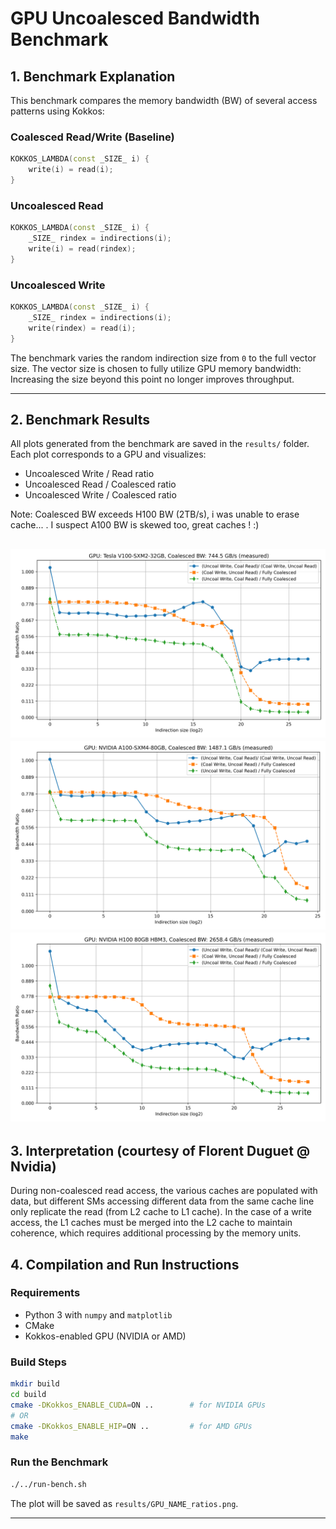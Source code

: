 # GPU Uncoalesced Bandwidth Benchmark

## 1. Benchmark Explanation

This benchmark compares the memory bandwidth (BW) of several access patterns using Kokkos:

### Coalesced Read/Write (Baseline)
```cpp
KOKKOS_LAMBDA(const _SIZE_ i) {
    write(i) = read(i);
}
```

### Uncoalesced Read
```cpp
KOKKOS_LAMBDA(const _SIZE_ i) {
    _SIZE_ rindex = indirections(i);
    write(i) = read(rindex);
}
```

### Uncoalesced Write
```cpp
KOKKOS_LAMBDA(const _SIZE_ i) {
    _SIZE_ rindex = indirections(i);
    write(rindex) = read(i);
}
```

The benchmark varies the random indirection size from `0` to the full vector size. The vector size is chosen to fully utilize GPU memory bandwidth: Increasing the size beyond this point no longer improves throughput. 

---

## 2. Benchmark Results

All plots generated from the benchmark are saved in the `results/` folder. Each plot corresponds to a GPU and visualizes:

- Uncoalesced Write / Read ratio
- Uncoalesced Read / Coalesced ratio
- Uncoalesced Write / Coalesced ratio  

Note: Coalesced BW exceeds H100 BW (2TB/s), i was unable to erase cache... . I suspect A100 BW is skewed too, great caches ! :)

![Nvidia V100](results/Tesla_V100-SXM2-32GB_ratios.png)
![Nvidia A100](results/NVIDIA_A100-SXM4-80GB_ratios.png)
![Nvidia H100](results/NVIDIA_H100_80GB_HBM3_ratios.png)
---

## 3. Interpretation (courtesy of Florent Duguet @ Nvidia)
During non-coalesced read access, the various caches are populated with data, but different SMs accessing different data from the same cache line only replicate the read (from L2 cache to L1 cache). In the case of a write access, the L1 caches must be merged into the L2 cache to maintain coherence, which requires additional processing by the memory units.

## 4. Compilation and Run Instructions

### Requirements
- Python 3 with `numpy` and `matplotlib`
- CMake
- Kokkos-enabled GPU (NVIDIA or AMD)

### Build Steps
```bash
mkdir build
cd build
cmake -DKokkos_ENABLE_CUDA=ON ..        # for NVIDIA GPUs
# OR
cmake -DKokkos_ENABLE_HIP=ON ..         # for AMD GPUs
make
```

### Run the Benchmark
```bash
./../run-bench.sh
```

The plot will be saved as `results/GPU_NAME_ratios.png`.

---
